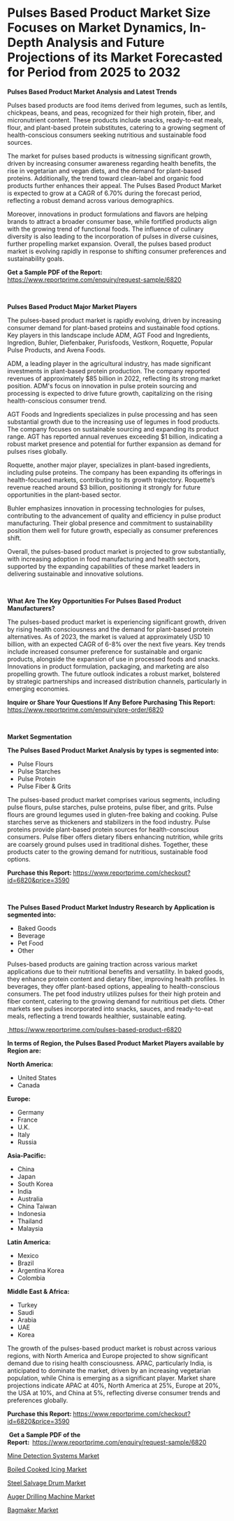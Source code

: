 <p><h1>Pulses Based Product Market Size Focuses on Market Dynamics, In-Depth Analysis and Future Projections of its Market Forecasted for Period from 2025 to 2032</h1></p><p><strong>Pulses Based Product Market Analysis and Latest Trends</strong></p>
<p><p>Pulses based products are food items derived from legumes, such as lentils, chickpeas, beans, and peas, recognized for their high protein, fiber, and micronutrient content. These products include snacks, ready-to-eat meals, flour, and plant-based protein substitutes, catering to a growing segment of health-conscious consumers seeking nutritious and sustainable food sources.</p><p>The market for pulses based products is witnessing significant growth, driven by increasing consumer awareness regarding health benefits, the rise in vegetarian and vegan diets, and the demand for plant-based proteins. Additionally, the trend toward clean-label and organic food products further enhances their appeal. The Pulses Based Product Market is expected to grow at a CAGR of 6.70% during the forecast period, reflecting a robust demand across various demographics.</p><p>Moreover, innovations in product formulations and flavors are helping brands to attract a broader consumer base, while fortified products align with the growing trend of functional foods. The influence of culinary diversity is also leading to the incorporation of pulses in diverse cuisines, further propelling market expansion. Overall, the pulses based product market is evolving rapidly in response to shifting consumer preferences and sustainability goals.</p></p>
<p><strong>Get a Sample PDF of the Report:&nbsp;</strong> <a href="https://www.reportprime.com/enquiry/request-sample/6820?utm_campaign=2771&utm_medium=2&utm_source=Github&utm_content=ia&utm_term=19032025&utm_id=pulses-based-product">https://www.reportprime.com/enquiry/request-sample/6820</a></p>
<p>&nbsp;</p>
<p><strong>Pulses Based Product Major Market Players</strong></p>
<p><p>The pulses-based product market is rapidly evolving, driven by increasing consumer demand for plant-based proteins and sustainable food options. Key players in this landscape include ADM, AGT Food and Ingredients, Ingredion, Buhler, Diefenbaker, Purisfoods, Vestkorn, Roquette, Popular Pulse Products, and Avena Foods.</p><p>ADM, a leading player in the agricultural industry, has made significant investments in plant-based protein production. The company reported revenues of approximately $85 billion in 2022, reflecting its strong market position. ADM's focus on innovation in pulse protein sourcing and processing is expected to drive future growth, capitalizing on the rising health-conscious consumer trend.</p><p>AGT Foods and Ingredients specializes in pulse processing and has seen substantial growth due to the increasing use of legumes in food products. The company focuses on sustainable sourcing and expanding its product range. AGT has reported annual revenues exceeding $1 billion, indicating a robust market presence and potential for further expansion as demand for pulses rises globally.</p><p>Roquette, another major player, specializes in plant-based ingredients, including pulse proteins. The company has been expanding its offerings in health-focused markets, contributing to its growth trajectory. Roquette’s revenue reached around $3 billion, positioning it strongly for future opportunities in the plant-based sector.</p><p>Buhler emphasizes innovation in processing technologies for pulses, contributing to the advancement of quality and efficiency in pulse product manufacturing. Their global presence and commitment to sustainability position them well for future growth, especially as consumer preferences shift.</p><p>Overall, the pulses-based product market is projected to grow substantially, with increasing adoption in food manufacturing and health sectors, supported by the expanding capabilities of these market leaders in delivering sustainable and innovative solutions.</p></p>
<p>&nbsp;</p>
<p><strong>What Are The Key Opportunities For Pulses Based Product Manufacturers?</strong></p>
<p><p>The pulses-based product market is experiencing significant growth, driven by rising health consciousness and the demand for plant-based protein alternatives. As of 2023, the market is valued at approximately USD 10 billion, with an expected CAGR of 6-8% over the next five years. Key trends include increased consumer preference for sustainable and organic products, alongside the expansion of use in processed foods and snacks. Innovations in product formulation, packaging, and marketing are also propelling growth. The future outlook indicates a robust market, bolstered by strategic partnerships and increased distribution channels, particularly in emerging economies.</p></p>
<p><strong>Inquire or Share Your Questions If Any Before Purchasing This Report:</strong> <a href="https://www.reportprime.com/enquiry/pre-order/6820?utm_campaign=2771&utm_medium=2&utm_source=Github&utm_content=ia&utm_term=19032025&utm_id=pulses-based-product">https://www.reportprime.com/enquiry/pre-order/6820</a></p>
<p>&nbsp;</p>
<p><strong>Market Segmentation</strong></p>
<p><strong>The Pulses Based Product Market Analysis by types is segmented into:</strong></p>
<p><ul><li>Pulse Flours</li><li>Pulse Starches</li><li>Pulse Protein</li><li>Pulse Fiber & Grits</li></ul></p>
<p><p>The pulses-based product market comprises various segments, including pulse flours, pulse starches, pulse proteins, pulse fiber, and grits. Pulse flours are ground legumes used in gluten-free baking and cooking. Pulse starches serve as thickeners and stabilizers in the food industry. Pulse proteins provide plant-based protein sources for health-conscious consumers. Pulse fiber offers dietary fibers enhancing nutrition, while grits are coarsely ground pulses used in traditional dishes. Together, these products cater to the growing demand for nutritious, sustainable food options.</p></p>
<p><strong>Purchase this Report:&nbsp;</strong><a href="https://www.reportprime.com/checkout?id=6820&price=3590&utm_campaign=2771&utm_medium=2&utm_source=Github&utm_content=ia&utm_term=19032025&utm_id=pulses-based-product">https://www.reportprime.com/checkout?id=6820&price=3590</a></p>
<p>&nbsp;</p>
<p><strong>The Pulses Based Product Market Industry Research by Application is segmented into:</strong></p>
<p><ul><li>Baked Goods</li><li>Beverage</li><li>Pet Food</li><li>Other</li></ul></p>
<p><p>Pulses-based products are gaining traction across various market applications due to their nutritional benefits and versatility. In baked goods, they enhance protein content and dietary fiber, improving health profiles. In beverages, they offer plant-based options, appealing to health-conscious consumers. The pet food industry utilizes pulses for their high protein and fiber content, catering to the growing demand for nutritious pet diets. Other markets see pulses incorporated into snacks, sauces, and ready-to-eat meals, reflecting a trend towards healthier, sustainable eating.</p></p>
<p><a href="https://www.reportprime.com/pulses-based-product-r6820?utm_campaign=2771&utm_medium=2&utm_source=Github&utm_content=ia&utm_term=19032025&utm_id=pulses-based-product">&nbsp;https://www.reportprime.com/pulses-based-product-r6820</a></p>
<p><strong>In terms of Region, the Pulses Based Product Market Players available by Region are:</strong></p>
<p>
    <p> <strong> North America: </strong>
        <ul>
            <li>United States</li>
            <li>Canada</li>
        </ul>
        </p> 
    <p> <strong> Europe: </strong>
        <ul>
            <li>Germany</li>
            <li>France</li>
            <li>U.K.</li>
            <li>Italy</li>
            <li>Russia</li>
        </ul>
        </p> 
    <p> <strong> Asia-Pacific: </strong>
        <ul>
            <li>China</li>
            <li>Japan</li>
            <li>South Korea</li>
            <li>India</li>
            <li>Australia</li>
            <li>China Taiwan</li>
            <li>Indonesia</li>
            <li>Thailand</li>
            <li>Malaysia</li>
        </ul>
        </p> 
    <p> <strong> Latin America: </strong>
        <ul>
            <li>Mexico</li>
            <li>Brazil</li>
            <li>Argentina Korea</li>
            <li>Colombia</li>
        </ul>
        </p> 
    <p> <strong> Middle East & Africa: </strong>
        <ul>
            <li>Turkey</li>
            <li>Saudi</li>
            <li>Arabia</li>
            <li>UAE</li>
            <li>Korea</li>
        </ul>
    </p>
    </p>
<p><p>The growth of the pulses-based product market is robust across various regions, with North America and Europe projected to show significant demand due to rising health consciousness. APAC, particularly India, is anticipated to dominate the market, driven by an increasing vegetarian population, while China is emerging as a significant player. Market share projections indicate APAC at 40%, North America at 25%, Europe at 20%, the USA at 10%, and China at 5%, reflecting diverse consumer trends and preferences globally.</p></p>
<p><strong>Purchase this Report: </strong><a href="https://www.reportprime.com/checkout?id=6820&price=3590&utm_campaign=2771&utm_medium=2&utm_source=Github&utm_content=ia&utm_term=19032025&utm_id=pulses-based-product">https://www.reportprime.com/checkout?id=6820&price=3590</a></p>
<p>&nbsp;<strong>Get a Sample PDF of the Report:&nbsp;&nbsp;</strong><a href="https://www.reportprime.com/enquiry/request-sample/6820?utm_campaign=2771&utm_medium=2&utm_source=Github&utm_content=ia&utm_term=19032025&utm_id=pulses-based-product">https://www.reportprime.com/enquiry/request-sample/6820</a></p>
<p><strong></strong></p>
<p><p><a href="https://www.linkedin.com/pulse/projected-market-revenue-mine-detection-systems-108-cagr-from-k9y8e?utm_campaign=2771&utm_medium=2&utm_source=Github&utm_content=ia&utm_term=19032025&utm_id=pulses-based-product">Mine Detection Systems Market</a></p><p><a href="https://github.com/lamlebienz7j/Market-Research-Report-List-1/blob/main/boiled-cooked-icing-market.md?utm_campaign=2771&utm_medium=2&utm_source=Github&utm_content=ia&utm_term=19032025&utm_id=pulses-based-product">Boiled Cooked Icing Market</a></p><p><a href="https://www.linkedin.com/pulse/steel-salvage-drum-marketanticipated-grow-predicted-cagr-42-3gzxe?utm_campaign=2771&utm_medium=2&utm_source=Github&utm_content=ia&utm_term=19032025&utm_id=pulses-based-product">Steel Salvage Drum Market</a></p><p><a href="https://www.linkedin.com/pulse/examining-market-forces-influencing-auger-drilling-machine-size-torje?utm_campaign=2771&utm_medium=2&utm_source=Github&utm_content=ia&utm_term=19032025&utm_id=pulses-based-product">Auger Drilling Machine Market</a></p><p><a href="https://www.linkedin.com/pulse/bagmaker-market-outlook-2025-2032-examining-132-cagr-growth-aakje?utm_campaign=2771&utm_medium=2&utm_source=Github&utm_content=ia&utm_term=19032025&utm_id=pulses-based-product">Bagmaker Market</a></p></p>